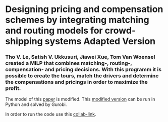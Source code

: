 # Designing pricing and compensation schemes by integrating matching and routing models for crowd-shipping systems Adapted Version
### Tho V. Le, Satish V. Ukkusuri, Jiawei Xue, Tom Van Woensel created a MILP that combines matching-, routing-, compensation- and pricing decisions. With this programm it is possible to create the tours, match the drivers and determine the compensations and pricings in order to maximize the profit.

The model of this [paper](https://www.sciencedirect.com/science/article/pii/S1366554520308516) is modified. This [modified version](https://www.github.com/rim-the-optimizer/Pricing/blob/main/pricingmodel.ipynb) can be run in Python and solved by Gurobi.


In order to run the code use this [collab-link](https://colab.research.google.com/github/rim-the-optimizer/Pricing/blob/main/pricing.ipynb).

